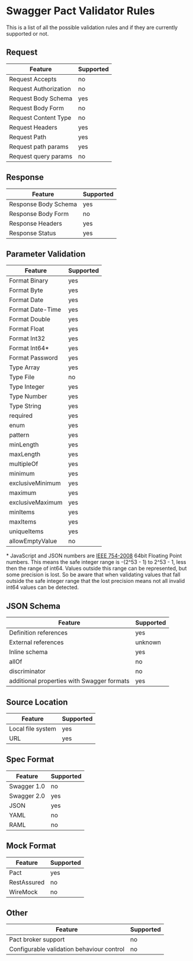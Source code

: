 # Swagger Pact Validator Rules

This is a list of all the possible validation rules and if they are currently supported or not.

## Request

| Feature | Supported |
|---|---|
| Request Accepts | no |
| Request Authorization | no |
| Request Body Schema | yes |
| Request Body Form | no |
| Request Content Type | no |
| Request Headers | yes |
| Request Path | yes |
| Request path params | yes |
| Request query params | no |


## Response

| Feature | Supported |
|---|---|
| Response Body Schema | yes |
| Response Body Form | no |
| Response Headers | yes |
| Response Status | yes |

## Parameter Validation

| Feature | Supported |
|---|---|
| Format Binary | yes |
| Format Byte | yes |
| Format Date | yes |
| Format Date-Time | yes |
| Format Double | yes |
| Format Float | yes |
| Format Int32 | yes |
| Format Int64* | yes |
| Format Password | yes |
| Type Array | yes |
| Type File | no |
| Type Integer | yes |
| Type Number | yes |
| Type String | yes |
| required | yes |
| enum | yes |
| pattern | yes |
| minLength | yes |
| maxLength | yes |
| multipleOf | yes |
| minimum | yes |
| exclusiveMinimum | yes |
| maximum | yes |
| exclusiveMaximum | yes |
| minItems | yes |
| maxItems | yes |
| uniqueItems | yes |
| allowEmptyValue | no |

\* JavaScript and JSON numbers are [IEEE 754-2008](https://en.wikipedia.org/wiki/IEEE_floating_point) 64bit Floating Point numbers. This means the safe integer range is -(2^53 - 1) to 2^53 - 1, less then the range of int64. Values outside this range can be represented, but some precision is lost. So be aware that when validating values that fall outside the safe integer range that the lost precision means not all invalid int64 values can be detected.        

## JSON Schema

| Feature | Supported |
|---|---|
| Definition references | yes |
| External references | unknown |
| Inline schema | yes |
| allOf | no |
| discriminator | no |
| additional properties with Swagger formats | yes |

## Source Location

| Feature | Supported |
|---|---|
| Local file system | yes |
| URL | yes |


## Spec Format

| Feature | Supported |
|---|---|
| Swagger 1.0 | no |
| Swagger 2.0 | yes |
| JSON | yes |
| YAML | no |
| RAML | no |

## Mock Format

| Feature | Supported |
|---|---|
| Pact | yes |
| RestAssured | no |
| WireMock | no |

## Other

| Feature | Supported |
|---|---|
| Pact broker support | no |
| Configurable validation behaviour control | no |
